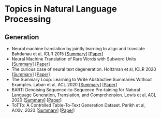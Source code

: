 # Topics in Natural Language Processing
## Generation
* Neural machine translation by jointly learning to align and translate Bahdanau et al, ICLR 2015 [[Summary](summaries/generation/mt_learn_align.md)] [[Paper](https://arxiv.org/abs/1409.0473)]
* Neural Machine Translation of Rare Words with Subword Units [[Summary](summaries/generation/rare_words.md)] [[Paper](https://arxiv.org/abs/1508.07909)]
* The curious case of neural text degeneration. Holtzman et al, ICLR 2020 [[Summary](summaries/generation/nucleus_sampling.md)] [[Paper](https://arxiv.org/pdf/1904.09751.pdf)]
* The Summary Loop: Learning to Write Abstractive Summaries Without Examples. Laban et al, ACL 2020 [[Summary](summaries/generation/summary_loop.md)] [[Paper](https://people.ischool.berkeley.edu/~hearst/papers/Laban_ACL2020_Abstractive_Summarization.pdf)]
* BART: Denoising Sequence-to-Sequence Pre-taining for Natural Language Generation, Translation, and Comprehension. Lewis et al, ACL 2020 [[Summary](summaries/generation/bart.md)] [[Paper](https://arxiv.org/abs/1910.13461)]
* ToTTo: A Controlled Table-To-Text Generation Dataset. Parikh et al, ArXiv, 2020 [[Summary](summaries/generation/totto.md)] [[Paper](https://arxiv.org/abs/2004.14373)]